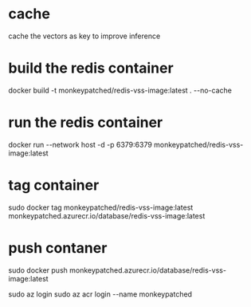 
# cache 

cache the vectors as key to improve inference 

# build the redis container
docker build -t monkeypatched/redis-vss-image:latest . --no-cache

# run the redis container
docker run --network host -d -p 6379:6379 monkeypatched/redis-vss-image:latest

# tag container
sudo docker tag  monkeypatched/redis-vss-image:latest monkeypatched.azurecr.io/database/redis-vss-image:latest

# push contaner
sudo docker push  monkeypatched.azurecr.io/database/redis-vss-image:latest


sudo az login
sudo az acr login --name monkeypatched


